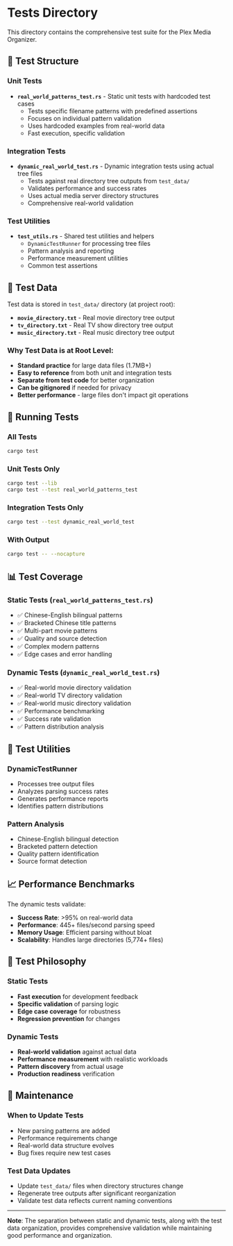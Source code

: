 # Tests Directory

This directory contains the comprehensive test suite for the Plex Media Organizer.

## 📁 **Test Structure**

### **Unit Tests**
- **`real_world_patterns_test.rs`** - Static unit tests with hardcoded test cases
  - Tests specific filename patterns with predefined assertions
  - Focuses on individual pattern validation
  - Uses hardcoded examples from real-world data
  - Fast execution, specific validation

### **Integration Tests**
- **`dynamic_real_world_test.rs`** - Dynamic integration tests using actual tree files
  - Tests against real directory tree outputs from `test_data/`
  - Validates performance and success rates
  - Uses actual media server directory structures
  - Comprehensive real-world validation

### **Test Utilities**
- **`test_utils.rs`** - Shared test utilities and helpers
  - `DynamicTestRunner` for processing tree files
  - Pattern analysis and reporting
  - Performance measurement utilities
  - Common test assertions

## 🎯 **Test Data**

Test data is stored in `test_data/` directory (at project root):

- **`movie_directory.txt`** - Real movie directory tree output
- **`tv_directory.txt`** - Real TV show directory tree output  
- **`music_directory.txt`** - Real music directory tree output

### **Why Test Data is at Root Level:**
- **Standard practice** for large data files (1.7MB+)
- **Easy to reference** from both unit and integration tests
- **Separate from test code** for better organization
- **Can be gitignored** if needed for privacy
- **Better performance** - large files don't impact git operations

## 🚀 **Running Tests**

### **All Tests**
```bash
cargo test
```

### **Unit Tests Only**
```bash
cargo test --lib
cargo test --test real_world_patterns_test
```

### **Integration Tests Only**
```bash
cargo test --test dynamic_real_world_test
```

### **With Output**
```bash
cargo test -- --nocapture
```

## 📊 **Test Coverage**

### **Static Tests (`real_world_patterns_test.rs`)**
- ✅ Chinese-English bilingual patterns
- ✅ Bracketed Chinese title patterns
- ✅ Multi-part movie patterns
- ✅ Quality and source detection
- ✅ Complex modern patterns
- ✅ Edge cases and error handling

### **Dynamic Tests (`dynamic_real_world_test.rs`)**
- ✅ Real-world movie directory validation
- ✅ Real-world TV directory validation
- ✅ Real-world music directory validation
- ✅ Performance benchmarking
- ✅ Success rate validation
- ✅ Pattern distribution analysis

## 🔧 **Test Utilities**

### **DynamicTestRunner**
- Processes tree output files
- Analyzes parsing success rates
- Generates performance reports
- Identifies pattern distributions

### **Pattern Analysis**
- Chinese-English bilingual detection
- Bracketed pattern detection
- Quality pattern identification
- Source format detection

## 📈 **Performance Benchmarks**

The dynamic tests validate:
- **Success Rate**: >95% on real-world data
- **Performance**: 445+ files/second parsing speed
- **Memory Usage**: Efficient parsing without bloat
- **Scalability**: Handles large directories (5,774+ files)

## 🎯 **Test Philosophy**

### **Static Tests**
- **Fast execution** for development feedback
- **Specific validation** of parsing logic
- **Edge case coverage** for robustness
- **Regression prevention** for changes

### **Dynamic Tests**
- **Real-world validation** against actual data
- **Performance measurement** with realistic workloads
- **Pattern discovery** from actual usage
- **Production readiness** verification

## 🔄 **Maintenance**

### **When to Update Tests**
- New parsing patterns are added
- Performance requirements change
- Real-world data structure evolves
- Bug fixes require new test cases

### **Test Data Updates**
- Update `test_data/` files when directory structures change
- Regenerate tree outputs after significant reorganization
- Validate test data reflects current naming conventions

---

**Note**: The separation between static and dynamic tests, along with the test data organization, provides comprehensive validation while maintaining good performance and organization.
